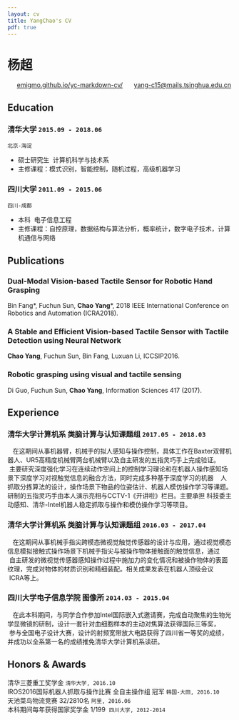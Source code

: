 ```yaml
---
layout: cv
title: YangChao's CV
pdf: true
---
```

# __杨超__
<div id="webaddress">
<i class="fi-home" style="margin-left:1em"></i>
<a href="https://emigmo.github.io/yc-markdown-cv/" style="margin-left:0.5em">emigmo.github.io/yc-markdown-cv/</a>
<i class="fi-mail" style="margin-left:1em"></i>
<a href="yang-c15@mails.tsinghua.edu.cn" style="margin-left:0.5em">yang-c15@mails.tsinghua.edu.cn</a>
</div>

## Education
### __清华大学__ `2015.09 - 2018.06`
```
北京-海淀
```
- 硕士研究生  计算机科学与技术系
- 主修课程：模式识别，智能控制，随机过程，高级机器学习

### __四川大学__ `2011.09 - 2015.06`
```
四川-成都
```
- 本科  电子信息工程
- 主修课程：自控原理，数据结构与算法分析，概率统计，数字电子技术，计算机通信与网络

## Publications

### __Dual-Modal Vision-based Tactile Sensor for Robotic Hand Grasping__
Bin Fang*, Fuchun Sun, __Chao Yang__*, 2018 IEEE International Conference on Robotics and Automation (ICRA2018).

### __A Stable and Efficient Vision-based Tactile Sensor with Tactile Detection using Neural Network__
__Chao Yang__, Fuchun Sun, Bin Fang, Luxuan Li, ICCSIP2016.

### __Robotic grasping using visual and tactile sensing__
Di Guo, Fuchun Sun, __Chao Yang__, Information Sciences 417 (2017).

## Experience

### 清华大学计算机系 类脑计算与认知课题组 `2017.05 - 2018.03`
    在这期间从事机器臂，机械手的拟人感知与操作控制，具体工作在Baxter双臂机器人、UR5高精度机械臂两台机械臂以及自主研发的五指灵巧手上完成验证。
    主要研究深度强化学习在连续动作空间上的控制学习理论和在机器人操作感知场景下深度学习对视触觉信息的融合方法，同时完成多种基于深度学习的机器
    人抓取分拣算法的设计，操作场景下物品的位姿估计、机器人模仿操作学习等课题。研制的五指灵巧手由本人演示亮相与CCTV-1《开讲啦》栏目。主要承担
    科技委主动感知、清华-Intel机器人稳定抓取与操作和模仿操作学习等项目。
### 清华大学计算机系 类脑计算与认知课题组 `2016.03 - 2017.04`
    在这期间从事机械手指尖跨模态微视觉触觉传感器的设计与应用，通过视觉模态信息模拟接触式操作场景下机械手指尖与被操作物体接触面的触觉信息，通过
    自主研发的微视觉传感器感知操作过程中施加力的变化情况和被操作物体的表面纹理，完成对物体的材质识别和精细装配。相关成果发表在机器人顶级会议
    ICRA等上。
### 四川大学电子信息学院 图像所 `2014.03 - 2015.04`
    在此本科期间，与同学合作参加Intel国际嵌入式邀请赛，完成自动聚焦的生物光学显微镜的研制，设计一套针对血细胞样本的主动对焦算法获得国际三等奖，
    参与全国电子设计大赛，设计的射频宽带放大电路获得了四川省一等奖的成绩，并成功以全系第一名的成绩推免清华大学计算机系读研。
## Honors & Awards
清华三菱重工奖学金 `清华大学, 2016.10` <br>
IROS2016国际机器人抓取与操作比赛 全自主操作组 冠军 `韩国-大田, 2016.10` <br>
天池菜鸟物流竞赛 32/2810名 `阿里, 2016.06` <br>
本科期间每年获得国家奖学金 1/199  `四川大学, 2012-2014` <br>
